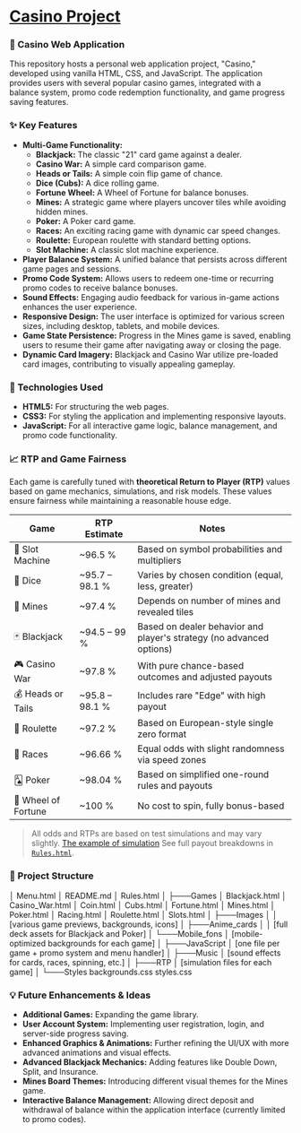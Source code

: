 # [Casino Project](https://volodars.github.io/Casino/Menu.html)
### 🎰 Casino Web Application

This repository hosts a personal web application project, "Casino," developed using vanilla HTML, CSS, and JavaScript. The application provides users with several popular casino games, integrated with a balance system, promo code redemption functionality, and game progress saving features.


### ✨ Key Features

* **Multi-Game Functionality:**
    * **Blackjack:** The classic "21" card game against a dealer.
    * **Casino War:** A simple card comparison game.
    * **Heads or Tails:** A simple coin flip game of chance.
    * **Dice (Cubs):** A dice rolling game.
    * **Fortune Wheel:** A Wheel of Fortune for balance bonuses.
    * **Mines:** A strategic game where players uncover tiles while avoiding hidden mines.
    * **Poker:** A Poker card game.
    * **Races:** An exciting racing game with dynamic car speed changes.
    * **Roulette:** European roulette with standard betting options.
    * **Slot Machine:** A classic slot machine experience.
* **Player Balance System:** A unified balance that persists across different game pages and sessions.
* **Promo Code System:** Allows users to redeem one-time or recurring promo codes to receive balance bonuses.
* **Sound Effects:** Engaging audio feedback for various in-game actions enhances the user experience.
* **Responsive Design:** The user interface is optimized for various screen sizes, including desktop, tablets, and mobile devices.
* **Game State Persistence:** Progress in the Mines game is saved, enabling users to resume their game after navigating away or closing the page.
* **Dynamic Card Imagery:** Blackjack and Casino War utilize pre-loaded card images, contributing to visually appealing gameplay.


### 🚀 Technologies Used

* **HTML5:** For structuring the web pages.
* **CSS3:** For styling the application and implementing responsive layouts.
* **JavaScript:** For all interactive game logic, balance management, and promo code functionality.


### 📈 RTP and Game Fairness

Each game is carefully tuned with **theoretical Return to Player (RTP)** values based on game mechanics, simulations, and risk models. These values ensure fairness while maintaining a reasonable house edge.

| Game               | RTP Estimate   | Notes                                                                 |
|--------------------|----------------|-----------------------------------------------------------------------|
| 🎰 Slot Machine     | ~96.5 %        | Based on symbol probabilities and multipliers                        |
| 🎲 Dice             | ~95.7 – 98.1 % | Varies by chosen condition (equal, less, greater)                    |
| 🧨 Mines            | ~97.4 %        | Depends on number of mines and revealed tiles                        |
| 🃏 Blackjack         | ~94.5 – 99 %   | Based on dealer behavior and player's strategy (no advanced options)|
| 🎮 Casino War        | ~97.8 %        | With pure chance-based outcomes and adjusted payouts                 |
| 💰 Heads or Tails   | ~95.8 – 98.1 % | Includes rare "Edge" with high payout                                |
| 🎯 Roulette          | ~97.2 %        | Based on European-style single zero format                           |
| 🐎 Races             | ~96.66 %       | Equal odds with slight randomness via speed zones                    |
| 🂡 Poker             | ~98.04 %       | Based on simplified one-round rules and payouts                      |
| 🎡 Wheel of Fortune | ~100 %         | No cost to spin, fully bonus-based                                   |

> All odds and RTPs are based on test simulations and may vary slightly. [The example of simulation](RTP/RTP.png)
> See full payout breakdowns in [`Rules.html`](Rules.html).


### 📁 Project Structure


│   Menu.html
│   README.md
│   Rules.html
│
├───Games
│       Blackjack.html
│       Casino\_War.html
│       Coin.html
│       Cubs.html
│       Fortune.html
│       Mines.html
│       Poker.html
│       Racing.html
│       Roulette.html
│       Slots.html
│
├───Images
│   │   [various game previews, backgrounds, icons]
│   ├───Anime\_cards
│   │       [full deck assets for Blackjack and Poker]
│   └───Mobile\_fons
│           [mobile-optimized backgrounds for each game]
│
├───JavaScript
│       [one file per game + promo system and menu handler]
│
├───Music
│       [sound effects for cards, races, spinning, etc.]
│
├───RTP
│       [simulation files for each game]
│
└───Styles
backgrounds.css
styles.css


### 💡 Future Enhancements & Ideas

* **Additional Games:** Expanding the game library.
* **User Account System:** Implementing user registration, login, and server-side progress saving.
* **Enhanced Graphics & Animations:** Further refining the UI/UX with more advanced animations and visual effects.
* **Advanced Blackjack Mechanics:** Adding features like Double Down, Split, and Insurance.
* **Mines Board Themes:** Introducing different visual themes for the Mines game.
* **Interactive Balance Management:** Allowing direct deposit and withdrawal of balance within the application interface (currently limited to promo codes).
```

